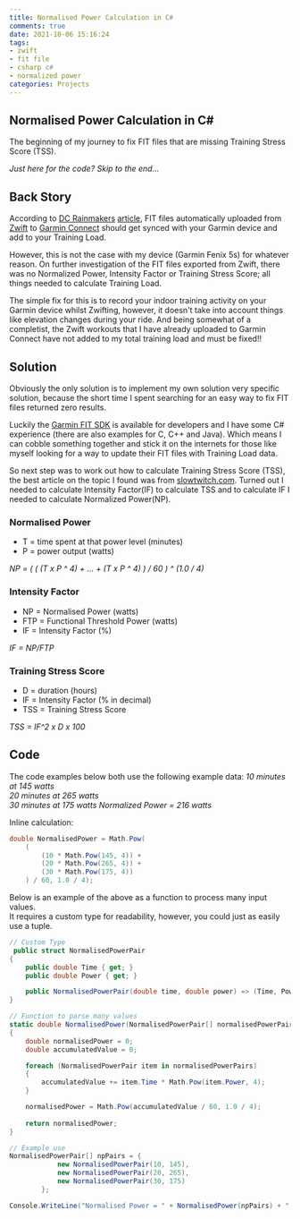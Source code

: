 ```yaml
---
title: Normalised Power Calculation in C#
comments: true
date: 2021-10-06 15:16:24
tags:
- zwift
- fit file
- csharp c#
- normalized power
categories: Projects
---
```


## Normalised Power Calculation in C#

The beginning of my journey to fix FIT files that are missing Training Stress Score (TSS). 

*Just here for the code? Skip to the end...*

## Back Story

According to [DC Rainmakers](https://www.dcrainmaker.com) [article](https://www.dcrainmaker.com/2021/06/garmin-training-status-now-includes-zwift-trainerroad-the-sufferfest-and-tacx-app-workouts.html), FIT files automatically uploaded from [Zwift](https://zwift.com) to [Garmin Connect](https://connect.garmin.com) should get synced with your Garmin device and add to your Training Load.

However, this is not the case with my device (Garmin Fenix 5s) for whatever reason. 
On further investigation of the FIT files exported from Zwift, there was no Normalized Power, Intensity Factor or Training Stress Score; all things needed to calculate Training Load.

The simple fix for this is to record your indoor training activity on your Garmin device whilst Zwifting, however, it doesn't take into account things like elevation changes during your ride.
And being somewhat of a completist, the Zwift workouts that I have already uploaded to Garmin Connect have not added to my total training load and must be fixed!!

## Solution

Obviously the only solution is to implement my own solution very specific solution, because the short time I spent searching for an easy way to fix FIT files returned zero results.

Luckily the [Garmin FIT SDK](https://developer.garmin.com/fit/overview/) is available for developers and I have some C# experience (there are also examples for C, C++ and Java).
Which means I can cobble something together and stick it on the internets for those like myself looking for a way to update their FIT files with Training Load data.

So next step was to work out how to calculate Training Stress Score (TSS), the best article on the topic I found was from [slowtwitch.com](https://www.slowtwitch.com/Training/General_Physiology/Measuring_Power_and_Using_the_Data_302.html).
Turned out I needed to calculate Intensity Factor(IF) to calculate TSS and to calculate IF I needed to calculate Normalized Power(NP).

### Normalised Power
* T = time spent at that power level (minutes)
* P = power output (watts)

*NP = ( ( (T x P ^ 4) + ... + (T x P ^ 4) ) / 60 ) ^ (1.0 / 4)*

### Intensity Factor
* NP = Normalised Power (watts)
* FTP = Functional Threshold Power (watts)
* IF = Intensity Factor (%)

*IF = NP/FTP*

### Training Stress Score
* D = duration (hours)
* IF = Intensity Factor (% in decimal)
* TSS = Training Stress Score

*TSS = IF^2 x D x 100*

## Code
The code examples below both use the following example data:
*10 minutes at 145 watts*  
*20 minutes at 265 watts*  
*30 minutes at 175 watts*
*Normalized Power = 216 watts*

Inline calculation:
```csharp
double NormalisedPower = Math.Pow( 
    (
        (10 * Math.Pow(145, 4)) + 
        (20 * Math.Pow(265, 4)) + 
        (30 * Math.Pow(175, 4))
    ) / 60, 1.0 / 4);
```

Below is an example of the above as a function to process many input values.  
It requires a custom type for readability, however, you could just as easily use a tuple.
```csharp
// Custom Type
 public struct NormalisedPowerPair
{
    public double Time { get; }
    public double Power { get; }

    public NormalisedPowerPair(double time, double power) => (Time, Power) = (time, power);
}
```
```csharp
// Function to parse many values
static double NormalisedPower(NormalisedPowerPair[] normalisedPowerPairs)
{
    double normalisedPower = 0;
    double accumulatedValue = 0;

    foreach (NormalisedPowerPair item in normalisedPowerPairs)
    {
        accumulatedValue += item.Time * Math.Pow(item.Power, 4);
    }

    normalisedPower = Math.Pow(accumulatedValue / 60, 1.0 / 4);
    
    return normalisedPower;
}

```
```csharp
// Example use
NormalisedPowerPair[] npPairs = {
            new NormalisedPowerPair(10, 145),
            new NormalisedPowerPair(20, 265),
            new NormalisedPowerPair(30, 175)
        };

Console.WriteLine("Normalised Power = " + NormalisedPower(npPairs) + " watts");
```





